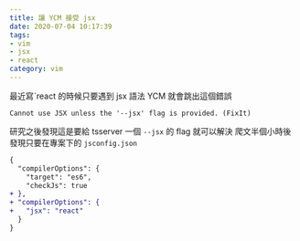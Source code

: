 ```yaml
---
title: 讓 YCM 接受 jsx
date: 2020-07-04 10:17:39
tags:
- vim
- jsx
- react
category: vim
---
```


最近寫ˋreact 的時候只要遇到 jsx 語法 YCM 就會跳出這個錯誤
```
Cannot use JSX unless the '--jsx' flag is provided. (FixIt)
```
研究之後發現這是要給 tsserver 一個 `--jsx` 的 flag 就可以解決
爬文半個小時後發現只要在專案下的 `jsconfig.json`
```diff
{
  "compilerOptions": {
    "target": "es6",
    "checkJs": true
+ },
+ "compilerOptions": {
+   "jsx": "react"
  }
}
```
